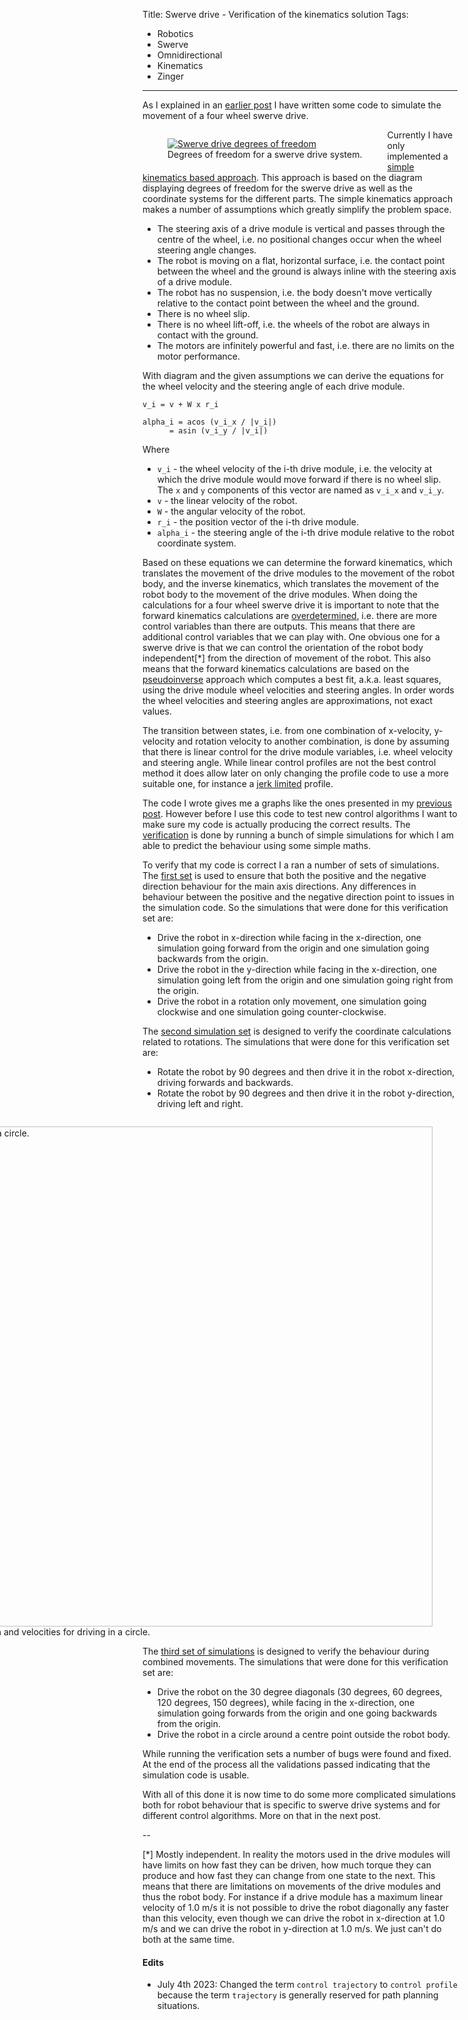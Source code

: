 Title: Swerve drive - Verification of the kinematics solution
Tags:

- Robotics
- Swerve
- Omnidirectional
- Kinematics
- Zinger

---

As I explained in an [earlier post](/posts/Swerve-drive-kinematics-simulation) I have written some
code to simulate the movement of a four wheel swerve drive.

<figure style="float:left">
  <a href="/assets/images/robotics/swerve/swerve-dof.png" target="_blank">
    <img alt="Swerve drive degrees of freedom" src="/assets/images/robotics/swerve/swerve-dof.png" />
  </a>
  <figcaption>Degrees of freedom for a swerve drive system.</figcaption>
</figure>

Currently I have only implemented a
[simple kinematics based approach](https://www.chiefdelphi.com/t/paper-4-wheel-independent-drive-independent-steering-swerve/107383).
This approach is based on the diagram displaying degrees of freedom for the swerve drive as well as
the coordinate systems for the different parts. The simple kinematics approach makes a number of
assumptions which greatly simplify the problem space.

- The steering axis of a drive module is vertical and passes through the centre of the wheel, i.e.
  no positional changes occur when the wheel steering angle changes.
- The robot is moving on a flat, horizontal surface, i.e. the contact point between the wheel and
  the ground is always inline with the steering axis of a drive module.
- The robot has no suspension, i.e. the body doesn't move vertically relative to the contact
  point between the wheel and the ground.
- There is no wheel slip.
- There is no wheel lift-off, i.e. the wheels of the robot are always in contact with the ground.
- The motors are infinitely powerful and fast, i.e. there are no limits on the motor performance.

With diagram and the given assumptions we can derive the equations for the wheel velocity
and the steering angle of each drive module.

    v_i = v + W x r_i

    alpha_i = acos (v_i_x / |v_i|)
          = asin (v_i_y / |v_i|)

Where

- `v_i` - the wheel velocity of the i-th drive module, i.e. the velocity at which the drive module
  would move forward if there is no wheel slip. The `x` and `y` components of this vector are
  named as `v_i_x` and `v_i_y`.
- `v` - the linear velocity of the robot.
- `W` - the angular velocity of the robot.
- `r_i` - the position vector of the i-th drive module.
- `alpha_i` - the steering angle of the i-th drive module relative to the robot coordinate system.

Based on these equations we can determine the forward kinematics, which translates the movement
of the drive modules to the movement of the robot body, and the inverse kinematics, which translates
the movement of the robot body to the movement of the drive modules. When doing the calculations for
a four wheel swerve drive it is important to note that the forward kinematics calculations are
[overdetermined](https://en.wikipedia.org/wiki/Overdetermined_system), i.e. there are more control
variables than there are outputs. This means that there are additional control variables that we can
play with. One obvious one for a swerve drive is that we can control the orientation of the robot body
independent[*] from the direction of movement of the robot. This also means that the forward kinematics
calculations are based on the [pseudoinverse](https://en.wikipedia.org/wiki/Moore%E2%80%93Penrose_inverse)
approach which computes a best fit, a.k.a. least squares, using the drive module wheel velocities and
steering angles. In order words the wheel velocities and steering angles are approximations, not exact
values.

The transition between states, i.e. from one combination of x-velocity, y-velocity and rotation velocity
to another combination, is done by assuming that there is linear control for the drive module variables,
i.e. wheel velocity and steering angle. While linear control profiles are not the best control
method it does allow later on only changing the profile code to use a more suitable one, for
instance a [jerk limited](https://en.wikipedia.org/wiki/Jerk_(physics)#In_motion_control) profile.

The code I wrote gives me a graphs like the ones presented in my [previous post](/posts/Swerve-drive-kinematics-simulation).
However before I use this code to test new control algorithms I want to make sure my code is
actually producing the correct results. The [verification](https://en.wikipedia.org/wiki/Software_verification_and_validation)
is done by running a bunch of simple simulations for which I am able to predict the behaviour using
some simple maths.

To verify that my code is correct I a ran a number of sets of simulations. The
[first set](https://github.com/pvandervelde/basic-swerve-sim/blob/master/verification/linear_module_first/simple_4w_steering/linear_with_single_axis/README.md)
is used to ensure that both the positive and the negative direction behaviour for the main axis directions.
Any differences in behaviour between the positive and the negative direction point to issues in the
simulation code. So the simulations that were done for this verification set are:

- Drive the robot in x-direction while facing in the x-direction, one simulation going forward from
  the origin and one simulation going backwards from the origin.
- Drive the robot in the y-direction while facing in the x-direction, one simulation going left from
  the origin and one simulation going right from the origin.
- Drive the robot in a rotation only movement, one simulation going clockwise and one simulation going
  counter-clockwise.

The [second simulation set](https://github.com/pvandervelde/basic-swerve-sim/blob/master/verification/linear_module_first/simple_4w_steering/rotation_with_single_axis/README.md)
is designed to verify the coordinate calculations related to rotations. The
simulations that were done for this verification set are:

- Rotate the robot by 90 degrees and then drive it in the robot x-direction, driving forwards
  and backwards.
- Rotate the robot by 90 degrees and then drive it in the robot y-direction, driving left and right.

<figure style="float:right">
  <a href="/assets/images/robotics/swerve/swerve_sim_circle.png" target="_blank">
    <img
        alt="Drive the robot in a circle."
        src="/assets/images/robotics/swerve/swerve_sim_circle.png"
        width="833"
        height="800"/>
  </a>
  <figcaption>Swerve drive position and velocities for driving in a circle.</figcaption>
</figure>

The [third set of simulations](https://github.com/pvandervelde/basic-swerve-sim/blob/master/verification/linear_module_first/simple_4w_steering/combined/README.md)
is designed to verify the behaviour during combined movements. The
simulations that were done for this verification set are:

- Drive the robot on the 30 degree diagonals (30 degrees, 60 degrees, 120 degrees, 150 degrees),
  while facing in the x-direction, one simulation going forwards from the origin and one going
  backwards from the origin.
- Drive the robot in a circle around a centre point outside the robot body.

While running the verification sets a number of bugs were found and fixed. At the end of the process
all the validations passed indicating that the simulation code is usable.

With all of this done it is now time to do some more complicated simulations both for robot behaviour
that is specific to swerve drive systems and for different control algorithms. More on that in the next
post.

--

[*] Mostly independent. In reality the motors used in the drive modules will have
    limits on how fast they can be driven, how much torque they can produce and
    how fast they can change from one state to the next. This means that there
    are limitations on movements of the drive modules and thus the robot body. For
    instance if a drive module has a maximum linear velocity of 1.0 m/s it is
    not possible to drive the robot diagonally any faster than this velocity, even
    though we can drive the robot in x-direction at 1.0 m/s and we can drive the
    robot in y-direction at 1.0 m/s. We just can't do both at the same time.

#### Edits

- July 4th 2023: Changed the term `control trajectory` to `control profile` because the term
  `trajectory` is generally reserved for path planning situations.
